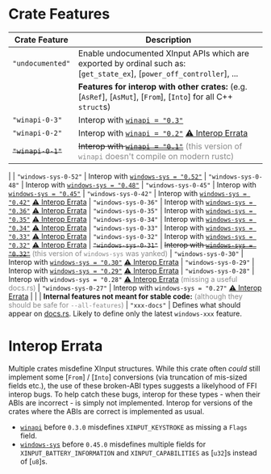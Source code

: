 # Crate Features

| Crate Feature     | Description   |
| ------------------| --------------|
| `"undocumented"`  | Enable undocumented XInput APIs which are exported by ordinal such as: <br> [`get_state_ex`], [`power_off_controller`], ...
|                   | **Features for interop with other crates:** (e.g. [`AsRef`], [`AsMut`], [`From`], [`Into`] for all C++ `struct`s)
| `"winapi-0-3"`    | Interop with [`winapi = "0.3"`](https://docs.rs/winapi/0.3/)
| `"winapi-0-2"`    | Interop with [`winapi = "0.2"`](https://docs.rs/winapi/0.2/x86_64-pc-windows-gnu/winapi/) [⚠️ Interop Errata]
| ~~`"winapi-0-1"`~~| ~~Interop with [`winapi = "0.1"`](https://docs.rs/winapi/0.1/x86_64-pc-windows-msvc/winapi/)~~ <span style="opacity: 50%">(this version of `winapi` doesn't compile on modern rustc)</span>
|
| <code style="text-wrap: nowrap;">\"windows-sys-0-52\"</code> | Interop with [`windows-sys = "0.52"`](https://docs.rs/windows-sys/0.52/)
| `"windows-sys-0-48"`      | Interop with [`windows-sys = "0.48"`](https://docs.rs/windows-sys/0.48/)
| `"windows-sys-0-45"`      | Interop with [`windows-sys = "0.45"`](https://docs.rs/windows-sys/0.45/)
| `"windows-sys-0-42"`      | Interop with [`windows-sys = "0.42"`](https://docs.rs/windows-sys/0.42/) [⚠️ Interop Errata]
| `"windows-sys-0-36"`      | Interop with [`windows-sys = "0.36"`](https://docs.rs/windows-sys/0.36/) [⚠️ Interop Errata]
| `"windows-sys-0-35"`      | Interop with [`windows-sys = "0.35"`](https://docs.rs/windows-sys/0.35/) [⚠️ Interop Errata]
| `"windows-sys-0-34"`      | Interop with [`windows-sys = "0.34"`](https://docs.rs/windows-sys/0.34/) [⚠️ Interop Errata]
| `"windows-sys-0-33"`      | Interop with [`windows-sys = "0.33"`](https://docs.rs/windows-sys/0.33/) [⚠️ Interop Errata]
| `"windows-sys-0-32"`      | Interop with [`windows-sys = "0.32"`](https://docs.rs/windows-sys/0.32/) [⚠️ Interop Errata]
| ~~`"windows-sys-0-31"`~~  | ~~Interop with [`windows-sys = "0.32"`](https://docs.rs/windows-sys/0.31/)~~ <span style="opacity: 50%">(this version of `windows-sys` was yanked)</span>
| `"windows-sys-0-30"`      | Interop with [`windows-sys = "0.30"`](https://docs.rs/windows-sys/0.30/) [⚠️ Interop Errata]
| `"windows-sys-0-29"`      | Interop with [`windows-sys = "0.29"`](https://docs.rs/windows-sys/0.29/) [⚠️ Interop Errata]
| `"windows-sys-0-28"`      | Interop with `windows-sys = "0.28"` [⚠️ Interop Errata] <span style="opacity: 50%">(missing a useful docs.rs)</span>
| `"windows-sys-0-27"`      | Interop with `windows-sys = "0.27"` [⚠️ Interop Errata]
|
|                   | **Internal features not meant for stable code:** <span style="opacity: 50%">(although they should be safe for `--all-features`)</span>
| `"xxx-docs"`      | Defines what should appear on [docs.rs](https://docs.rs/thindx-xinput/).  Likely to define only the latest `windows-xxx` feature.



# Interop Errata

Multiple crates misdefine XInput structures.
While this crate often *could* still implement some [`From`] / [`Into`] conversions (via truncation of mis-sized fields etc.), the use of these broken-ABI types suggests a likelyhood of FFI interop bugs.
To help catch these bugs, interop for these types - when their ABIs are incorrect - is simply not implemented.
Interop for versions of the crates where the ABIs are correct is implemented as usual.

*   [`winapi`](https://docs.rs/winapi/) before `0.3.0` misdefines `XINPUT_KEYSTROKE` as missing a `Flags` field.
*   [`windows-sys`](https://docs.rs/windows-sys/) before `0.45.0` misdefines multiple fields for `XINPUT_BATTERY_INFORMATION` and `XINPUT_CAPABILITIES` as [`u32`]s instead of [`u8`]s.



[⚠️ Interop Errata]:    #interop-errata
